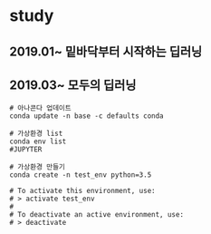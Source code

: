 # study

## 2019.01~ 밑바닥부터 시작하는 딥러닝

## 2019.03~ 모두의 딥러닝

```
# 아나콘다 업데이트
conda update -n base -c defaults conda

# 가상환경 list
conda env list 
#JUPYTER

# 가상환경 만들기
conda create -n test_env python=3.5

# To activate this environment, use:
# > activate test_env
#
# To deactivate an active environment, use:
# > deactivate
```

